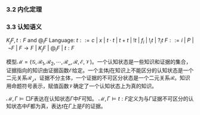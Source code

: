 ### 3.2 内化定理
### 3.3 认知语义


$K_j F,t:F$ and $@_i F$
Language: 
$t::= c\ |\ x\ |\ t\cdot t\ |\ t+t\ |\ !t\ |\ f_i\ |\ !_it\ |\ ?_it$
$F::= i\ |\ P\ |\ \neg F\ |\ F\rightarrow F\ |\ K_j F\ |\ @_i F\ |\ t:F$
<!-- Axioms: $TAUT,K_j,dual,T,$
$\qquad\quad \cdot,+,\text{Factivity},\text{explicit positive introspection},\text{connection},$
$\qquad\quad K_@,self-dual,introduction,ref,sym,norm,agree,back,$
$\qquad\quad \text{dual back},\text{remote fact checker},\text{close fact checker},$
$\qquad\quad \text{remote positive justification checker},\text{remote negative justification checker} $
Rules: $\text{MP, NEC, Iterated axiom necessitation},\text{Iterated remote axiom necessitation}$ -->

模型$\mathcal{M}=(\mathcal{G},\mathcal{R_1},\mathcal{R_2},\cdots,\mathcal{R_n},\mathcal{R},\mathcal{E},\mathcal{V})$。一个认知状态是一些知识和证据的集合，证据指向的知识由证据函数$\mathcal{E}$给定。一个主体$j$在知识上不能区分的认知状态是一个二元关系$\mathcal{R_j}$，证据不分主体，一个证据的不可区分状态是一个二元关系$\mathcal{R}$。知识用命题符号表示，赋值函数$\mathcal{V}$确定了一个认知状态上为真的知识。

$\mathcal{M},\Gamma\vDash \Box F$表达在认知状态$\Gamma$中$F$可知。
$\mathcal{M},\Gamma\vDash t:F$定义为与$\Gamma$证据不可区分的认知状态中$F$都为真，表达$t$在$\Gamma$上是$F$的证据。

<!-- 

在认知语义表达的是可知性、有证据的知道之间的关系。一个状态是一个情景。在多主体中，模态算子解释为相信。证据具有公共知识的性质。内化定理解释为，如果知识网络上的事实都是存在证据的。可能算子解释为，存在一个联系，从一个状态转到另一个状态。必然算子解释为，从一个状态必然转为另一个状态。可知的对偶算子是否定是不可知的。$BF$,经过公开宣告（获得公共知识）$t:\neg F$，更新为$\neg BF$。在某个新闻事件中，大众在互联网上形成自己相信的观点，然后随着调查找出了支持一些事实的证据，大众不再相信之前的观点。 

理性依据，感性依据，体验。

对term添加多主体或区分（理性依据，感性依据）

### 算数语义 -->

